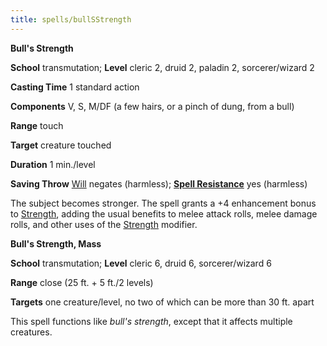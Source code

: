 ```yaml
---
title: spells/bullSStrength
---
```

 **Bull's Strength**

**School** transmutation; **Level** cleric 2, druid 2, paladin 2, sorcerer/wizard 2

**Casting Time** 1 standard action

**Components** V, S, M/DF (a few hairs, or a pinch of dung, from a bull)

**Range** touch

**Target** creature touched

**Duration** 1 min./level

**Saving Throw** [Will](../combat#_will) negates (harmless); **[Spell Resistance](../glossary#_spell-resistance)** yes (harmless)

The subject becomes stronger. The spell grants a +4 enhancement bonus to [Strength](../gettingStarted#_strength), adding the usual benefits to melee attack rolls, melee damage rolls, and other uses of the [Strength](../gettingStarted#_strength) modifier.

**Bull's Strength, Mass**

**School** transmutation; **Level** cleric 6, druid 6, sorcerer/wizard 6

**Range** close (25 ft. + 5 ft./2 levels)

**Targets** one creature/level, no two of which can be more than 30 ft. apart

This spell functions like _bull's strength_, except that it affects multiple creatures.

